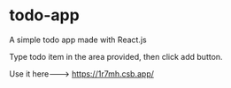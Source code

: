 # todo-app
A simple todo app made with React.js

Type todo item in the area provided, then click add button.

Use it here---> https://1r7mh.csb.app/
